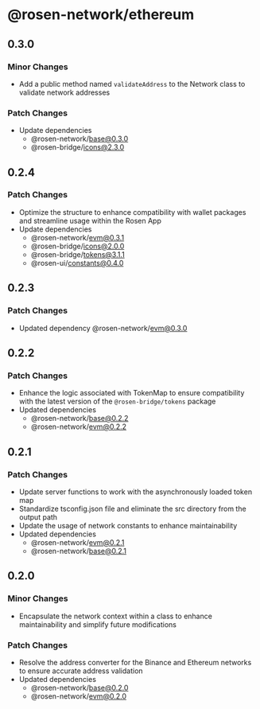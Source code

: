 # @rosen-network/ethereum

## 0.3.0

### Minor Changes

- Add a public method named `validateAddress` to the Network class to validate network addresses

### Patch Changes

- Update dependencies
  - @rosen-network/base@0.3.0
  - @rosen-bridge/icons@2.3.0

## 0.2.4

### Patch Changes

- Optimize the structure to enhance compatibility with wallet packages and streamline usage within the Rosen App
- Update dependencies
  - @rosen-network/evm@0.3.1
  - @rosen-bridge/icons@2.0.0
  - @rosen-bridge/tokens@3.1.1
  - @rosen-ui/constants@0.4.0

## 0.2.3

### Patch Changes

- Updated dependency @rosen-network/evm@0.3.0

## 0.2.2

### Patch Changes

- Enhance the logic associated with TokenMap to ensure compatibility with the latest version of the `@rosen-bridge/tokens` package
- Updated dependencies
  - @rosen-network/base@0.2.2
  - @rosen-network/evm@0.2.2

## 0.2.1

### Patch Changes

- Update server functions to work with the asynchronously loaded token map
- Standardize tsconfig.json file and eliminate the src directory from the output path
- Update the usage of network constants to enhance maintainability
- Updated dependencies
  - @rosen-network/evm@0.2.1
  - @rosen-network/base@0.2.1

## 0.2.0

### Minor Changes

- Encapsulate the network context within a class to enhance maintainability and simplify future modifications

### Patch Changes

- Resolve the address converter for the Binance and Ethereum networks to ensure accurate address validation
- Updated dependencies
  - @rosen-network/base@0.2.0
  - @rosen-network/evm@0.2.0
